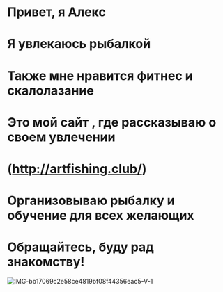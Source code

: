 # Привет, я Алекс

# Я увлекаюсь рыбалкой

# Также мне нравится фитнес и скалолазание

# Это мой сайт ,  где рассказываю о своем увлечении

# (http://artfishing.club/)

# Организовываю рыбалку и обучение  для всех желающих

# Обращайтесь, буду рад знакомству! 

![IMG-bb17069c2e58ce4819bf08f44356eac5-V-1](https://user-images.githubusercontent.com/119503612/212485913-49dbeda3-3da2-4f7e-9ccd-962988c70629.jpg)
